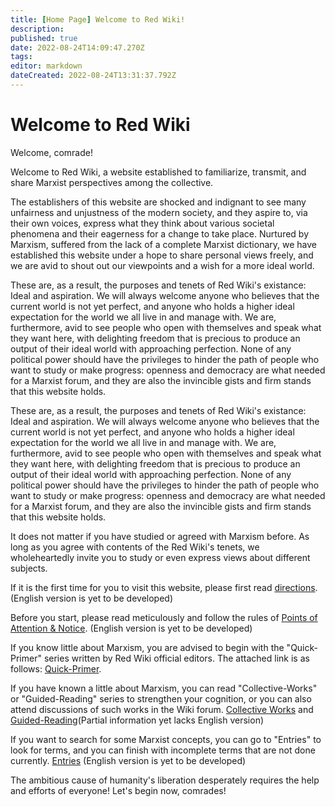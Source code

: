 ```yaml
---
title: [Home Page] Welcome to Red Wiki!
description: 
published: true
date: 2022-08-24T14:09:47.270Z
tags: 
editor: markdown
dateCreated: 2022-08-24T13:31:37.792Z
---
```


# Welcome to Red Wiki
Welcome, comrade!

Welcome to Red Wiki, a website established to familiarize, transmit, and share Marxist perspectives among the collective.

The establishers of this website are shocked and indignant to see many unfairness and unjustness of the modern society, and they aspire to, via their own voices, express what they think about various societal phenomena and their eagerness for a change to take place. Nurtured by Marxism, suffered from the lack of a complete Marxist dictionary, we have established this website under a hope to share personal views freely, and we are avid to shout out our viewpoints and a wish for a more ideal world.

These are, as a result, the purposes and tenets of Red Wiki's existance: Ideal and aspiration. We will always welcome anyone who believes that the current world is not yet perfect, and anyone who holds a higher ideal expectation for the world we all live in and manage with. We are, furthermore, avid to see people who open with themselves and speak what they want here, with delighting freedom that is precious to produce an output of their ideal world with approaching perfection. None of any political power should have the privileges to hinder the path of people who want to study or make progress: openness and democracy are what needed for a Marxist forum, and they are also the invincible gists and firm stands that this website holds.

These are, as a result, the purposes and tenets of Red Wiki's existance: Ideal and aspiration. We will always welcome anyone who believes that the current world is not yet perfect, and anyone who holds a higher ideal expectation for the world we all live in and manage with. We are, furthermore, avid to see people who open with themselves and speak what they want here, with delighting freedom that is precious to produce an output of their ideal world with approaching perfection. None of any political power should have the privileges to hinder the path of people who want to study or make progress: openness and democracy are what needed for a Marxist forum, and they are also the invincible gists and firm stands that this website holds.

It does not matter if you have studied or agreed with Marxism before. As long as you agree with contents of the Red Wiki's tenets, we wholeheartedly invite you to study or even express views about different subjects.

If it is the first time for you to visit this website, please first read [directions](/zh/站务/使用指南). (English version is yet to be developed)

Before you start, please read meticulously and follow the rules of [Points of Attention & Notice](/zh/站务/须知). (English version is yet to be developed)

If you know little about Marxism, you are advised to begin with the "Quick-Primer" series written by Red Wiki official editors. The attached link is as follows: [Quick-Primer](/en/Quick-Primer/home).

If you have known a little about Marxism, you can read "Collective-Works" or "Guided-Reading" series to strengthen your cognition, or you can also attend discussions of such works in the Wiki forum.  [Collective Works](/zh/文集/home) and [Guided-Reading](/en/Guided-Reading/home)(Partial information yet lacks English version)

If you want to search for some Marxist concepts, you can go to "Entries" to look for terms, and you can finish with incomplete terms that are not done currently. [Entries](/zh/词条/home) (English version is yet to be developed)

The ambitious cause of humanity's liberation desperately requires the help and efforts of everyone! Let's begin now, comrades!

